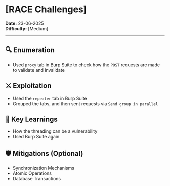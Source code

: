 # [RACE Challenges]

**Date:** 23-06-2025  
**Difficulty:** [Medium]

---

## 🔍 Enumeration

- Used `proxy` tab in Burp Suite to check how the `POST` requests are made to validate and invalidate

## ⚔️ Exploitation

- Used the `repeater` tab in Burp Suite 
- Grouped the tabs, and then sent requests via `Send group in parallel`

## 🧠 Key Learnings

- How the threading can be a vulnerability
- Used Burp Suite again

## 🛡️ Mitigations (Optional)

- Synchronization Mechanisms
- Atomic Operations
- Database Transactions
